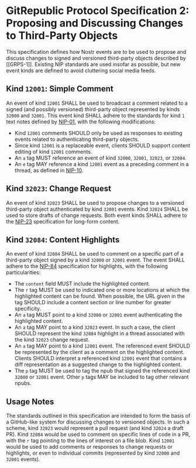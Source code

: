 # GitRepublic Protocol Specification 2: Proposing and Discussing Changes to Third-Party Objects

This specification defines how Nostr events are to be used to propose and discuss changes to signed and versioned third-party objects described by [[GRPS-1]].  Existing NIP standards are used insofar as possible, but new event kinds are defined to avoid cluttering social media feeds.

## Kind `12001`: Simple Comment

An event of kind `12001` SHALL be used to broadcast a comment related to a signed (and possibly versioned) third-party object represented by kinds `32000` and `32001`.  This event kind SHALL adhere to the standards for kind `1` text notes defined by [NIP-01](https://github.com/nostr-protocol/nips/blob/master/01.md), with the following modifications:

- Kind `12001` comments SHOULD only be used as responses to existing events related to authenticating third-party objects.
- Since kind `12001` is a replaceable event, clients SHOULD support content editing of kind `12001` comments.
- An `a` tag MUST reference an event of kind `32000`, `32001`, `32023`, or `32084`.
- An `e` tag MAY reference a kind `12001` event as a preceding comment in a thread, as defined in [NIP-10](https://github.com/nostr-protocol/nips/blob/master/10.md).

## Kind `32023`: Change Request

An event of kind `32023` SHALL be used to propose changes to a versioned third-party object authenticated by kind `32001` events.  Kind `32024` SHALL be used to store drafts of change requests.  Both event kinds SHALL adhere to the [NIP-23](https://github.com/nostr-protocol/nips/blob/master/23.md) specification for long-form content.

## Kind `32084`: Content Highlights

An event of kind `32084` SHALL be used to comment on a specific part of a third-party object signed by a kind `32000` or `32001` event.  The event SHALL adhere to the [NIP-84](https://github.com/nostr-protocol/nips/blob/master/84.md) specification for highlights, with the following particularities:

- The `content` field MUST include the highlighted content.
- The `r` tag MUST be used to indicated one or more locations at which the highlighted content can be found.  When possible, the URL given in the tag SHOULD include a content section or line number for greater specificity.
- An `a` tag MUST point to a kind `32000` or `32001` event authenticating the highlighted content.
- An `a` tag MAY point to a kind `32023` event.  In such a case, the client SHOULD represent the kind `32084` highlight in a thread associated with the kind `32023` change request.
- An `a` tag MAY point to a kind `12001` event.  The referenced event SHOULD be represented by the client as a comment on the highlighted content.  Clients SHOULD interpret a referenced kind `12001` event that contains a diff representation as a suggested change to the highlighted content.
- The `p` tag MUST be used to tag the npub that signed the referenced kind `32000` or `32001` event.  Other `p` tags MAY be included to tag other relevant npubs.

## Usage Notes

The standards outlined in this specification are intended to form the basis of a GitHub-like system for discussing changes to versioned objects.  In such a scheme, kind `32023` would represent a pull request (and kind `32024` a draft PR).  Kind `32084` would be used to comment on specific lines of code in a PR, with the `r` tag pointing to the lines of interest on a file blob.  Kind `12001` would be used to add comments or responses to change requests or highlights, or even to individual commits (represented by kind `32000` and `32001` events).
